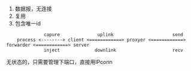 1. 数据报，无连接
2. 复用
3. 包含唯一id





```text
              capure              uplink                      send
    process <--------> client <============> proxyer <============> forwarder <============> server
              inject             downlink                     recv
```


无状态的，只需要管理下端口，直接用IPconn

